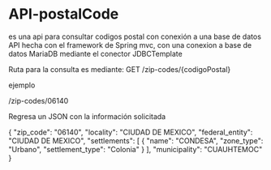 # API-postalCode
es una api para consultar codigos postal con conexión a una base de datos 
API hecha con el framework de Spring mvc, con una conexion a base de datos MariaDB mediante el conector JDBCTemplate

Ruta para la consulta es mediante:
GET /zip-codes/{codigoPostal}

ejemplo

/zip-codes/06140

Regresa un JSON con la información solicitada

{
  "zip_code": "06140",
  "locality": "CIUDAD DE MEXICO",
  "federal_entity": "CIUDAD DE MEXICO",
  "settlements": [
    {
      "name": "CONDESA",
      "zone_type": "Urbano",
      "settlement_type": "Colonia"
    }
  ],
  "municipality": "CUAUHTEMOC"
}

